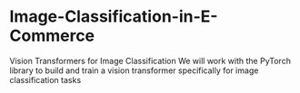 # Image-Classification-in-E-Commerce
Vision Transformers for Image Classification
We will work with the PyTorch library to build and train a vision transformer specifically for image classification tasks
